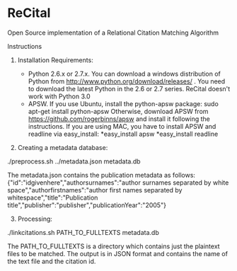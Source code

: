 # ReCital
Open Source implementation of a Relational Citation Matching Algorithm

Instructions

1. Installation
   Requirements: 
   * Python 2.6.x or 2.7.x. You can download a windows distribution of Python from http://www.python.org/download/releases/ .
   You need to download the latest Python in the 2.6 or 2.7 series. ReCital doesn't work with Python 3.0
   * APSW. If you use Ubuntu, install the python-apsw package: sudo apt-get install python-apsw 
     Otherwise, download APSW from https://github.com/rogerbinns/apsw and install it following the instructions.
     If you are using MAC, you have to install APSW and readline via easy_install:
           *easy_install apsw
           *easy_install readline

2. Creating a metadata database:

./preprocess.sh ../metadata.json metadata.db

The metadata.json contains the publication metadata as follows:
{"id":"idgivenhere","authorsurnames":"author surnames separated by white space","authorfirstnames":"author first names separated by whitespace","title":"Publication title","publisher":"publisher","publicationYear":"2005"}

3. Processing:

./linkcitations.sh PATH_TO_FULLTEXTS metadata.db

The PATH_TO_FULLTEXTS is a directory which contains just the plaintext files to be matched.
The output is in JSON format and contains the name of the text file and the citation id.

